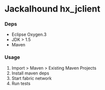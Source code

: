 # Jackalhound hx_jclient

### Deps
* Eclipse Oxygen.3
* JDK > 1.5
* Maven

### Usage
1. Import > Maven > Existing Maven Projects
2. Install maven deps
3. Start fabric network
4. Run tests
